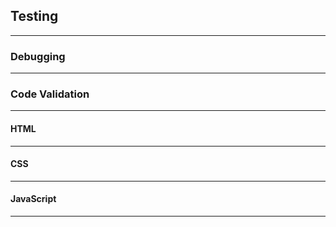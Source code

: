 ## Testing

------
### Debugging

------
### Code Validation

------
#### HTML

------
#### CSS

------
#### JavaScript

------